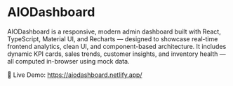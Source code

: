# AIODashboard

AIODashboard is a responsive, modern admin dashboard built with React, TypeScript, Material UI, and Recharts — designed to showcase real-time frontend analytics, clean UI, and component-based architecture. It includes dynamic KPI cards, sales trends, customer insights, and inventory health — all computed in-browser using mock data.

🚀 Live Demo: https://aiodashboard.netlify.app/
